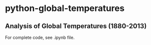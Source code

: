 # python-global-temperatures
## Analysis of Global Temperatures (1880-2013)

For complete code, see .ipynb file.
